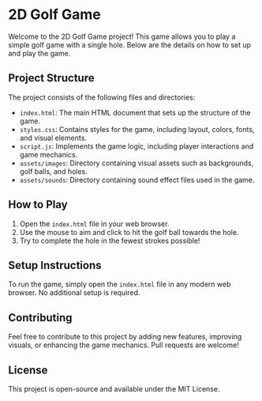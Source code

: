 # 2D Golf Game

Welcome to the 2D Golf Game project! This game allows you to play a simple golf game with a single hole. Below are the details on how to set up and play the game.

## Project Structure

The project consists of the following files and directories:

- `index.html`: The main HTML document that sets up the structure of the game.
- `styles.css`: Contains styles for the game, including layout, colors, fonts, and visual elements.
- `script.js`: Implements the game logic, including player interactions and game mechanics.
- `assets/images`: Directory containing visual assets such as backgrounds, golf balls, and holes.
- `assets/sounds`: Directory containing sound effect files used in the game.

## How to Play

1. Open the `index.html` file in your web browser.
2. Use the mouse to aim and click to hit the golf ball towards the hole.
3. Try to complete the hole in the fewest strokes possible!

## Setup Instructions

To run the game, simply open the `index.html` file in any modern web browser. No additional setup is required.

## Contributing

Feel free to contribute to this project by adding new features, improving visuals, or enhancing the game mechanics. Pull requests are welcome!

## License

This project is open-source and available under the MIT License.